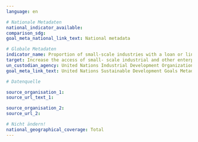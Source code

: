 ```yaml
---
language: en

# Nationale Metadaten
national_indicator_available:
comparison_sdg:
goal_meta_national_link_text: National metadata

# Globale Metadaten
indicator_name: Proportion of small-scale industries with a loan or line of credit
target: Increase the access of small- scale industrial and other enterprises, in particular in developing countries, to financial services, including affordable credit, and their integration into value chains and markets
un_custodian_agency: United Nations Industrial Development Organization (UNIDO), World Bank (WB)
goal_meta_link_text: United Nations Sustainable Development Goals Metadata

# Datenquelle

source_organisation_1:
source_url_text_1:

source_organisation_2:
source_url_2:

# Nicht ändern!
national_geographical_coverage: Total
---
```

